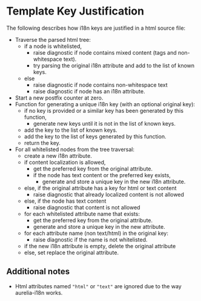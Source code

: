 # Template Key Justification
The following describes how i18n keys are justified in a html source file:

+ Traverse the parsed html tree:
    + if a node is whitelisted,
        + raise diagnostic if node contains mixed content (tags and non-whitespace text).
        + try parsing the original i18n attribute and add to the list of known keys.
    + else
        + raise diagnostic if node contains non-whitespace text
        + raise diagnostic if node has an i18n attribute.
+ Start a new postfix counter at zero.
+ Function for generating a unique i18n key (with an optional original key):
    + if no key is provided or a similar key has been generated by this function,
        + generate new keys until it is not in the list of known keys.
    + add the key to the list of known keys.
    + add the key to the list of keys generated by this function.
    + return the key.
+ For all whitelisted nodes from the tree traversal:
    + create a new i18n attribute.
    + if content localization is allowed,
        + get the preferred key from the original attribute.
        + if the node has text content or the preferred key exists,
            + generate and store a unique key in the new i18n attribute.
    + else, if the original attribute has a key for html or text content
        + raise diagnostic that already localized content is not allowed
    + else, if the node has text content
        + raise diagnostic that content is not allowed
    + for each whitelisted attribute name that exists:
        + get the preferred key from the original attribute.
        + generate and store a unique key in the new attribute.
    + for each attribute name (non text/html) in the original key:
        + raise diagnostic if the name is not whitelisted.
    + if the new i18n attribute is empty, delete the original attribute
    + else, set replace the original attribute.

## Additional notes
+ Html attributes named `"html"` or `"text"` are ignored due to the way aurelia-i18n works.

